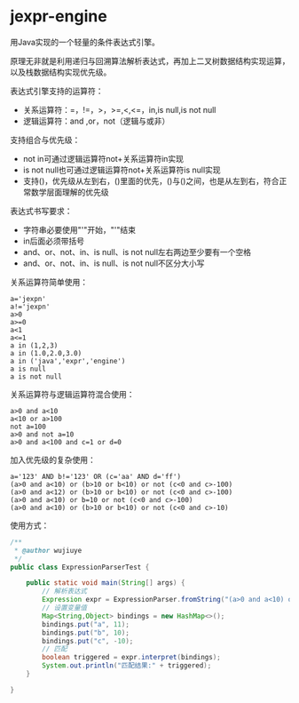 # jexpr-engine
用Java实现的一个轻量的条件表达式引擎。

原理无非就是利用递归与回溯算法解析表达式，再加上二叉树数据结构实现运算，以及栈数据结构实现优先级。

表达式引擎支持的运算符：
* 关系运算符：=，!=，>，>=,<,<=，in,is null,is not null
* 逻辑运算符：and ,or，not（逻辑与或非）

支持组合与优先级：
* not in可通过逻辑运算符not+关系运算符in实现
* is not null也可通过逻辑运算符not+关系运算符is null实现 
* 支持()，优先级从左到右，()里面的优先，()与()之间，也是从左到右，符合正常数学层面理解的优先级

表达式书写要求：
* 字符串必要使用"'"开始，"'"结束
* in后面必须带括号
* and、or、not、in、is null、is not null左右两边至少要有一个空格
* and、or、not、in、is null、is not null不区分大小写

关系运算符简单使用：
```text
a='jexpn'
a!='jexpn'
a>0
a>=0
a<1
a<=1
a in (1,2,3)
a in (1.0,2.0,3.0)
a in ('java','expr','engine')
a is null
a is not null
```
关系运算符与逻辑运算符混合使用：
```text
a>0 and a<10
a<10 or a>100
not a=100
a>0 and not a=10
a>0 and a<100 and c=1 or d=0
```

加入优先级的复杂使用：
```text
a='123' AND b!='123' OR (c='aa' AND d='ff')
(a>0 and a<10) or (b>10 or b<10) or not (c<0 and c>-100)
(a>0 and a<12) or (b>10 or b<10) or not (c<0 and c>-100)
(a>0 and a<10) or b=10 or not (c<0 and c>-100)
(a>0 and a<10) or (b>10 or b<10) or not (c<0 and c>-10)
```

使用方式：
```java
/**
 * @author wujiuye
 */
public class ExpressionParserTest {

    public static void main(String[] args) {
        // 解析表达式
        Expression expr = ExpressionParser.fromString("(a>0 and a<10) or (b>10 or b<10) or not (c<0 and c>-100)");
        // 设置变量值
        Map<String,Object> bindings = new HashMap<>();
        bindings.put("a", 11);
        bindings.put("b", 10);
        bindings.put("c", -10);
        // 匹配
        boolean triggered = expr.interpret(bindings);
        System.out.println("匹配结果:" + triggered);
    }

}

```
